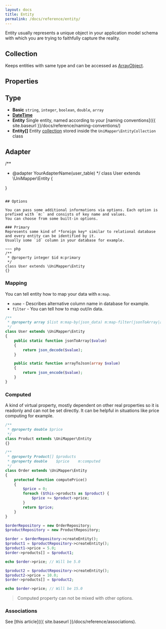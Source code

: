 ```yaml
---
layout: docs
title: Entity
permalink: /docs/reference/entity/
---
```


Entity usually represents a unique object in your application model schema with which you are trying to faithfully capture the reality.

## Collection
Keeps entities with same type and can be accessed as [ArrayObject](http://php.net/manual/en/class.arrayobject.php).

## Properties

## Type

- **Basic** `string`, `integer`, `boolean`, `double`, `array`
- **[DateTime](http://www.php.net/manual/en/class.datetime.php)**
- **Entity** Single entity, named according to your [naming conventions]({{ site.baseurl }}/docs/reference/naming-conventions/)
- **Entity\[\]** Entity [collection](#collection) stored inside the `UniMapper\EntityCollection` class

## Adapter

/**
 * @adapter YourAdapterName(user_table)
 */
class User extends \UniMapper\Entity
{

}
~~~

## Options

You can pass some additional informations via options. Each option is prefixed with `m:` and consists of key name and values.
You can choose from some built-in options.

### Primary
Represents some kind of *foreign key* similar to relational database and every entity can be identified by it.
Usually some `id` column in your database for example.

~~~ php
/**
 * @property integer $id m:primary
 */
class User extends \UniMapper\Entity
{}
~~~

### Mapping
You can tell entity how to map your data with `m:map`.

- `name` - Describes alternative column name in database for example.
- `filter` - You can tell how to map out/in data.

~~~ php
/**
 * @property array $list m:map-by(json_data) m:map-filter(jsonToArray|arrayToJson)
 */
class User extends \UniMapper\Entity
{
    public static function jsonToArray($value)
    {
        return json_decode($value);
    }

    public static function arrayToJson(array $value)
    {
        return json_encode($value);
    }
}
~~~

### Computed
A kind of virtual property, mostly dependent on other real properties so it is readonly and can not be set directly. It can be helpful in situations like price computing for example.

~~~ php
/**
 * @property double $price
 */
class Product extends \UniMapper\Entity
{}

/**
 * @property Product[] $products
 * @property double    $price    m:computed
 */
class Order extends \UniMapper\Entity
{
    protected function computePrice()
    {
    	$price = 0;
    	foreach ($this->products as $product) {
    	    $price += $product->price;
    	}
        return $price;
    }
}

$orderRepository = new OrderRepository;
$productRepository = new ProductRepository;

$order = $orderRepository->createEntity();
$product1 = $productRepository->createEntity();
$product1->price = 5.0;
$order->products[] = $product1;

echo $order->price; // Will be 5.0

$product2 = $productRepository->createEntity();
$product2->price = 10.0;
$order->products[] = $product2;

echo $order->price; // Will be 15.0
~~~

> Computed property can not be mixed with other options.

### Associations
See [this article]({{ site.baseurl }}/docs/reference/associations).